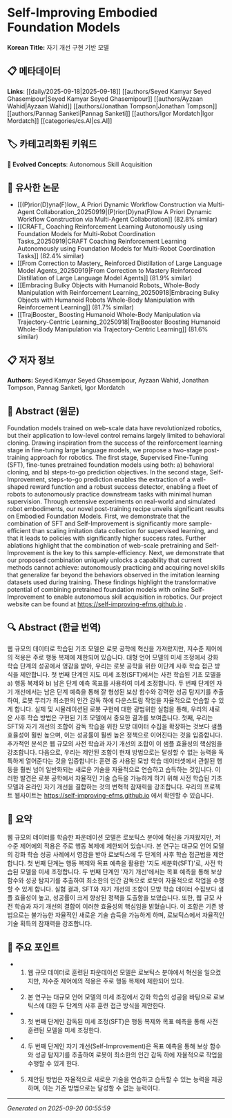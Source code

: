 # Self-Improving Embodied Foundation Models

**Korean Title:** 자기 개선 구현 기반 모델

## 📋 메타데이터

**Links**: [[daily/2025-09-18|2025-09-18]] [[authors/Seyed Kamyar Seyed Ghasemipour|Seyed Kamyar Seyed Ghasemipour]] [[authors/Ayzaan Wahid|Ayzaan Wahid]] [[authors/Jonathan Tompson|Jonathan Tompson]] [[authors/Pannag Sanketi|Pannag Sanketi]] [[authors/Igor Mordatch|Igor Mordatch]] [[categories/cs.AI|cs.AI]]

## 🏷️ 카테고리화된 키워드
**🚀 Evolved Concepts**: Autonomous Skill Acquisition

## 🔗 유사한 논문
- [[(P)rior(D)yna(F)low_ A Priori Dynamic Workflow Construction via Multi-Agent Collaboration_20250919|(P)rior(D)yna(F)low A Priori Dynamic Workflow Construction via Multi-Agent Collaboration]] (82.8% similar)
- [[CRAFT_ Coaching Reinforcement Learning Autonomously using Foundation Models for Multi-Robot Coordination Tasks_20250919|CRAFT Coaching Reinforcement Learning Autonomously using Foundation Models for Multi-Robot Coordination Tasks]] (82.4% similar)
- [[From Correction to Mastery_ Reinforced Distillation of Large Language Model Agents_20250919|From Correction to Mastery Reinforced Distillation of Large Language Model Agents]] (81.9% similar)
- [[Embracing Bulky Objects with Humanoid Robots_ Whole-Body Manipulation with Reinforcement Learning_20250918|Embracing Bulky Objects with Humanoid Robots Whole-Body Manipulation with Reinforcement Learning]] (81.7% similar)
- [[TrajBooster_ Boosting Humanoid Whole-Body Manipulation via Trajectory-Centric Learning_20250918|TrajBooster Boosting Humanoid Whole-Body Manipulation via Trajectory-Centric Learning]] (81.6% similar)

## 📋 저자 정보

**Authors:** Seyed Kamyar Seyed Ghasemipour, Ayzaan Wahid, Jonathan Tompson, Pannag Sanketi, Igor Mordatch

## 📄 Abstract (원문)

Foundation models trained on web-scale data have revolutionized robotics, but
their application to low-level control remains largely limited to behavioral
cloning. Drawing inspiration from the success of the reinforcement learning
stage in fine-tuning large language models, we propose a two-stage
post-training approach for robotics. The first stage, Supervised Fine-Tuning
(SFT), fine-tunes pretrained foundation models using both: a) behavioral
cloning, and b) steps-to-go prediction objectives. In the second stage,
Self-Improvement, steps-to-go prediction enables the extraction of a
well-shaped reward function and a robust success detector, enabling a fleet of
robots to autonomously practice downstream tasks with minimal human
supervision. Through extensive experiments on real-world and simulated robot
embodiments, our novel post-training recipe unveils significant results on
Embodied Foundation Models. First, we demonstrate that the combination of SFT
and Self-Improvement is significantly more sample-efficient than scaling
imitation data collection for supervised learning, and that it leads to
policies with significantly higher success rates. Further ablations highlight
that the combination of web-scale pretraining and Self-Improvement is the key
to this sample-efficiency. Next, we demonstrate that our proposed combination
uniquely unlocks a capability that current methods cannot achieve: autonomously
practicing and acquiring novel skills that generalize far beyond the behaviors
observed in the imitation learning datasets used during training. These
findings highlight the transformative potential of combining pretrained
foundation models with online Self-Improvement to enable autonomous skill
acquisition in robotics. Our project website can be found at
https://self-improving-efms.github.io .

## 🔍 Abstract (한글 번역)

웹 규모의 데이터로 학습된 기초 모델은 로봇 공학에 혁신을 가져왔지만, 저수준 제어에의 적용은 주로 행동 복제에 제한되어 있습니다. 대형 언어 모델의 미세 조정에서 강화 학습 단계의 성공에서 영감을 받아, 우리는 로봇 공학을 위한 이단계 사후 학습 접근 방식을 제안합니다. 첫 번째 단계인 지도 미세 조정(SFT)에서는 사전 학습된 기초 모델을 a) 행동 복제와 b) 남은 단계 예측 목표를 사용하여 미세 조정합니다. 두 번째 단계인 자기 개선에서는 남은 단계 예측을 통해 잘 형성된 보상 함수와 강력한 성공 탐지기를 추출하여, 로봇 무리가 최소한의 인간 감독 하에 다운스트림 작업을 자율적으로 연습할 수 있게 합니다. 실제 및 시뮬레이션된 로봇 구현에 대한 광범위한 실험을 통해, 우리의 새로운 사후 학습 방법은 구현된 기초 모델에서 중요한 결과를 보여줍니다. 첫째, 우리는 SFT와 자기 개선의 조합이 감독 학습을 위한 모방 데이터 수집을 확장하는 것보다 샘플 효율성이 훨씬 높으며, 이는 성공률이 훨씬 높은 정책으로 이어진다는 것을 입증합니다. 추가적인 분석은 웹 규모의 사전 학습과 자기 개선의 조합이 이 샘플 효율성의 핵심임을 강조합니다. 다음으로, 우리는 제안된 조합이 현재 방법으로는 달성할 수 없는 능력을 독특하게 열어준다는 것을 입증합니다: 훈련 중 사용된 모방 학습 데이터셋에서 관찰된 행동을 훨씬 넘어 일반화되는 새로운 기술을 자율적으로 연습하고 습득하는 것입니다. 이러한 발견은 로봇 공학에서 자율적인 기술 습득을 가능하게 하기 위해 사전 학습된 기초 모델과 온라인 자기 개선을 결합하는 것의 변혁적 잠재력을 강조합니다. 우리의 프로젝트 웹사이트는 https://self-improving-efms.github.io 에서 확인할 수 있습니다.

## 📝 요약

웹 규모의 데이터를 학습한 파운데이션 모델은 로보틱스 분야에 혁신을 가져왔지만, 저수준 제어에의 적용은 주로 행동 복제에 제한되어 있습니다. 본 연구는 대규모 언어 모델의 강화 학습 성공 사례에서 영감을 받아 로보틱스에 두 단계의 사후 학습 접근법을 제안합니다. 첫 번째 단계는 행동 복제와 목표 예측을 활용한 '지도 세분화(SFT)'로, 사전 학습된 모델을 미세 조정합니다. 두 번째 단계인 '자기 개선'에서는 목표 예측을 통해 보상 함수와 성공 탐지기를 추출하여 최소한의 인간 감독으로 로봇이 자율적으로 작업을 수행할 수 있게 합니다. 실험 결과, SFT와 자기 개선의 조합이 모방 학습 데이터 수집보다 샘플 효율성이 높고, 성공률이 크게 향상된 정책을 도출함을 보였습니다. 또한, 웹 규모 사전 학습과 자기 개선의 결합이 이러한 효율성의 핵심임을 밝혔습니다. 이 조합은 기존 방법으로는 불가능한 자율적인 새로운 기술 습득을 가능하게 하며, 로보틱스에서 자율적인 기술 획득의 잠재력을 강조합니다.

## 🎯 주요 포인트

- 1. 웹 규모 데이터로 훈련된 파운데이션 모델은 로보틱스 분야에서 혁신을 일으켰지만, 저수준 제어에의 적용은 주로 행동 복제에 제한되어 있다.

- 2. 본 연구는 대규모 언어 모델의 미세 조정에서 강화 학습의 성공을 바탕으로 로보틱스에 대한 두 단계의 사후 훈련 접근 방식을 제안한다.

- 3. 첫 번째 단계인 감독된 미세 조정(SFT)은 행동 복제와 목표 예측을 통해 사전 훈련된 모델을 미세 조정한다.

- 4. 두 번째 단계인 자기 개선(Self-Improvement)은 목표 예측을 통해 보상 함수와 성공 탐지기를 추출하여 로봇이 최소한의 인간 감독 하에 자율적으로 작업을 수행할 수 있게 한다.

- 5. 제안된 방법은 자율적으로 새로운 기술을 연습하고 습득할 수 있는 능력을 제공하며, 이는 기존 방법으로는 달성할 수 없는 능력이다.

---

*Generated on 2025-09-20 00:55:59*